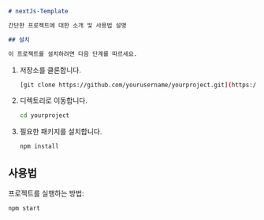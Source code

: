 ```markdown
# nextJs-Template

간단한 프로젝트에 대한 소개 및 사용법 설명

## 설치

이 프로젝트를 설치하려면 다음 단계를 따르세요.
```
1. 저장소를 클론합니다.
   ```bash
   [git clone https://github.com/yourusername/yourproject.git](https://github.com/Farmer-Kim/nextJs-Template.git)
   ```

2. 디렉토리로 이동합니다.
   ```bash
   cd yourproject
   ```

3. 필요한 패키지를 설치합니다.
   ```bash
   npm install
   ```

## 사용법

프로젝트를 실행하는 방법:

```bash
npm start
```
